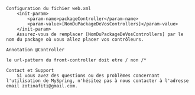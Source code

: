 
    Configuration du fichier web.xml
        <init-param>
            <param-name>packageController</param-name>
            <param-value>[NomDuPackageDeVosControllers]</param-value>
        </init-param>
        Assurez-vous de remplacer [NomDuPackageDeVosControllers] par le nom du package où vous allez placer vos contrôleurs.

    Annotation @Controller

    le url-pattern du front-controller doit etre / non /*

    Contact et Support
        Si vous avez des questions ou des problèmes concernant l'utilisation de MySpring, n'hésitez pas à nous contacter à l'adresse email zotinafiti@gmail.com.